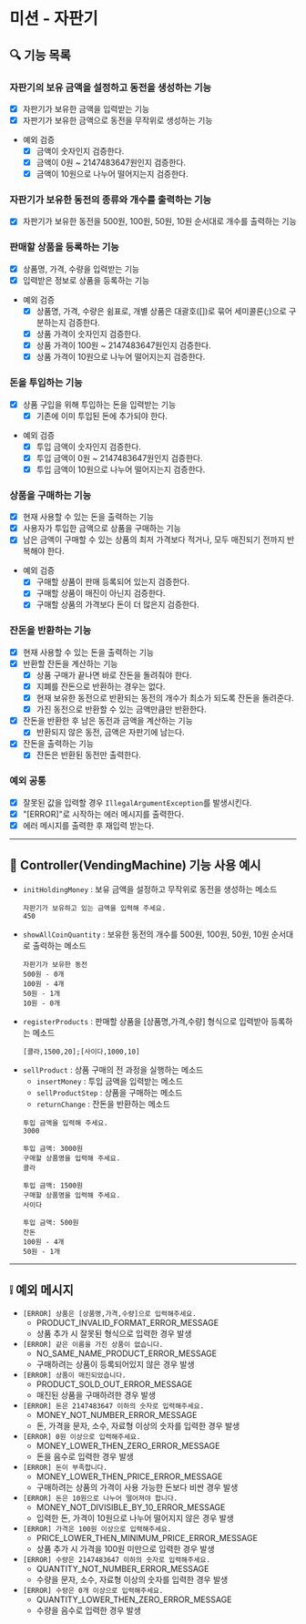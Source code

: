 # 미션 - 자판기

## 🔍 기능 목록

### 자판기의 보유 금액을 설정하고 동전을 생성하는 기능

- [x] 자판기가 보유한 금액을 입력받는 기능
- [x] 자판기가 보유한 금액으로 동전을 무작위로 생성하는 기능
- 예외 검증
    - [x] 금액이 숫자인지 검증한다.
    - [x] 금액이 0원 ~ 2147483647원인지 검증한다.
    - [x] 금액이 10원으로 나누어 떨어지는지 검증한다.

### 자판기가 보유한 동전의 종류와 개수를 출력하는 기능

- [x] 자판기가 보유한 동전을 500원, 100원, 50원, 10원 순서대로 개수를 출력하는 기능

### 판매할 상품을 등록하는 기능

- [x] 상품명, 가격, 수량을 입력받는 기능
- [x] 입력받은 정보로 상품을 등록하는 기능
- 예외 검증
    - [x] 상품명, 가격, 수량은 쉼표로, 개별 상품은 대괄호([])로 묶어 세미콜론(;)으로 구분하는지 검증한다.
    - [x] 상품 가격이 숫자인지 검증한다.
    - [x] 상품 가격이 100원 ~ 2147483647원인지 검증한다.
    - [x] 상품 가격이 10원으로 나누어 떨어지는지 검증한다.

### 돈을 투입하는 기능

- [x] 상품 구입을 위해 투입하는 돈을 입력받는 기능
    - [x] 기존에 이미 투입된 돈에 추가되야 한다.
- 예외 검증
    - [x] 투입 금액이 숫자인지 검증한다.
    - [x] 투입 금액이 0원 ~ 2147483647원인지 검증한다.
    - [x] 투입 금액이 10원으로 나누어 떨어지는지 검증한다.

### 상품을 구매하는 기능

- [x] 현재 사용할 수 있는 돈을 출력하는 기능
- [x] 사용자가 투입한 금액으로 상품을 구매하는 기능
- [x] 남은 금액이 구매할 수 있는 상품의 최저 가격보다 적거나, 모두 매진되기 전까지 반복해야 한다.
- 예외 검증
    - [x] 구매할 상품이 판매 등록되어 있는지 검증한다.
    - [x] 구매할 상품이 매진이 아닌지 검증한다.
    - [x] 구매할 상품의 가격보다 돈이 더 많은지 검증한다.

### 잔돈을 반환하는 기능

- [x] 현재 사용할 수 있는 돈을 출력하는 기능
- [x] 반환할 잔돈을 계산하는 기능
    - [x] 상품 구매가 끝나면 바로 잔돈을 돌려줘야 한다.
    - [x] 지폐를 잔돈으로 반환하는 경우는 없다.
    - [x] 현재 보유한 동전으로 반환되는 동전의 개수가 최소가 되도록 잔돈을 돌려준다.
    - [x] 가진 동전으로 반환할 수 있는 금액만큼만 반환한다.
- [x] 잔돈을 반환한 후 남은 동전과 금액을 계산하는 기능
    - [x] 반환되지 않은 동전, 금액은 자판기에 남는다.
- [x] 잔돈을 출력하는 기능
    - [x] 잔돈은 반환된 동전만 출력한다.

### 예외 공통

- [x] 잘못된 값을 입력할 경우 `IllegalArgumentException`를 발생시킨다.
- [x] "[ERROR]"로 시작하는 에러 메시지를 출력한다.
- [x] 에러 메시지를 출력한 후 재입력 받는다.

---

## 📔 Controller(VendingMachine) 기능 사용 예시

- `initHoldingMoney` : 보유 금액을 설정하고 무작위로 동전을 생성하는 메소드
  ```text
  자판기가 보유하고 있는 금액을 입력해 주세요.
  450
  ```
- `showAllCoinQuantity` : 보유한 동전의 개수를 500원, 100원, 50원, 10원 순서대로 출력하는 메소드
  ```text
  자판기가 보유한 동전
  500원 - 0개
  100원 - 4개
  50원 - 1개
  10원 - 0개
  ```
- `registerProducts` : 판매할 상품을 [상품명,가격,수량] 형식으로 입력받아 등록하는 메소드
  ```text
  [콜라,1500,20];[사이다,1000,10]
  ```
- `sellProduct` : 상품 구매의 전 과정을 실행하는 메소드
    - `insertMoney` : 투입 금액을 입력받는 메소드
    - `sellProductStep` : 상품을 구매하는 메소드
    - `returnChange` : 잔돈을 반환하는 메소드
  ```text
  투입 금액을 입력해 주세요.
  3000
  
  투입 금액: 3000원
  구매할 상품명을 입력해 주세요.
  콜라
  
  투입 금액: 1500원
  구매할 상품명을 입력해 주세요.
  사이다
  
  투입 금액: 500원
  잔돈
  100원 - 4개
  50원 - 1개
  ```

---

## ❕ 예외 메시지

- `[ERROR] 상품은 [상품명,가격,수량]으로 입력해주세요.`
    - PRODUCT_INVALID_FORMAT_ERROR_MESSAGE
    - 상품 추가 시 잘못된 형식으로 입력한 경우 발생
- `[ERROR] 같은 이름을 가진 상품이 없습니다.`
    - NO_SAME_NAME_PRODUCT_ERROR_MESSAGE
    - 구매하려는 상품이 등록되어있지 않은 경우 발생
- `[ERROR] 상품이 매진되었습니다.`
    - PRODUCT_SOLD_OUT_ERROR_MESSAGE
    - 매진된 상품을 구매하려한 경우 발생
- `[ERROR] 돈은 2147483647 이하의 숫자로 입력해주세요.`
    - MONEY_NOT_NUMBER_ERROR_MESSAGE
    - 돈, 가격을 문자, 소수, 자료형 이상의 숫자를 입력한 경우 발생
- `[ERROR] 0원 이상으로 입력해주세요.`
    - MONEY_LOWER_THEN_ZERO_ERROR_MESSAGE
    - 돈을 음수로 입력한 경우 발생
- `[ERROR] 돈이 부족합니다.`
    - MONEY_LOWER_THEN_PRICE_ERROR_MESSAGE
    - 구매하려는 상품의 가격이 사용 가능한 돈보다 비싼 경우 발생
- `[ERROR] 돈은 10원으로 나누어 떨어져야 합니다.`
    - MONEY_NOT_DIVISIBLE_BY_10_ERROR_MESSAGE
    - 입력한 돈, 가격이 10원으로 나누어 떨어지지 않은 경우 발생
- `[ERROR] 가격은 100원 이상으로 입력해주세요.`
    - PRICE_LOWER_THEN_MINIMUM_PRICE_ERROR_MESSAGE
    - 상품 추가 시 가격을 100원 미만으로 입력한 경우 발생
- `[ERROR] 수량은 2147483647 이하의 숫자로 입력해주세요.`
    - QUANTITY_NOT_NUMBER_ERROR_MESSAGE
    - 수량을 문자, 소수, 자료형 이상의 숫자를 입력한 경우 발생
- `[ERROR] 수량은 0개 이상으로 입력해주세요.`
    - QUANTITY_LOWER_THEN_ZERO_ERROR_MESSAGE
    - 수량을 음수로 입력한 경우 발생
